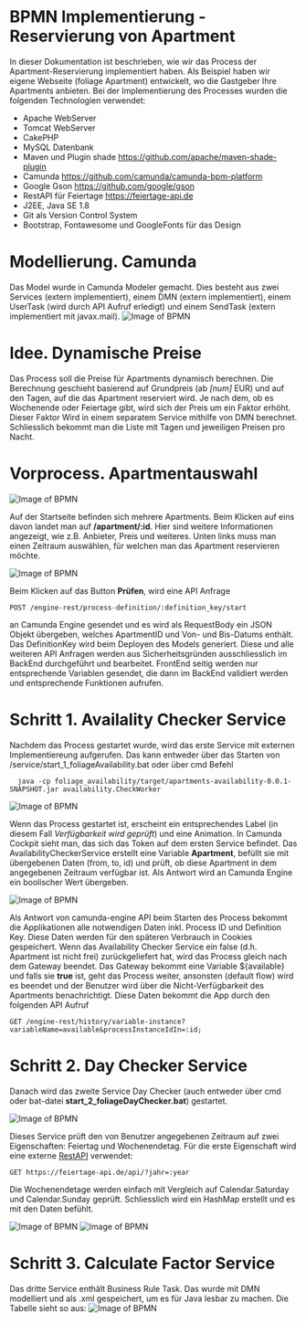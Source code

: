 # BPMN Implementierung - Reservierung von Apartment

In dieser Dokumentation ist beschrieben, wie wir das Process der Apartment-Reservierung implementiert haben. Als Beispiel haben wir eigene Webseite (foliage Apartment) entwickelt, wo die Gastgeber Ihre Apartments anbieten. Bei der Implementierung des Processes wurden die folgenden Technologien verwendet:

   * Apache WebServer
   * Tomcat WebServer
   * CakePHP
   * MySQL Datenbank
   * Maven und Plugin shade https://github.com/apache/maven-shade-plugin
   * Camunda https://github.com/camunda/camunda-bpm-platform
   * Google Gson https://github.com/google/gson
   * RestAPI für Feiertage https://feiertage-api.de
   * J2EE, Java SE 1.8
   * Git als Version Control System
   * Bootstrap, Fontawesome und GoogleFonts für das Design 
    
# Modellierung. Camunda
Das Model wurde in Camunda Modeler gemacht. Dies besteht aus zwei Services (extern implementiert), einem DMN (extern implementiert), einem UserTask (wird durch API Aufruf erledigt) und einem SendTask (extern implementiert mit javax.mail).
![Image of BPMN](docs/bpmn.PNG)

# Idee. Dynamische Preise

Das Process soll die Preise für Apartments dynamisch berechnen. Die Berechnung geschieht basierend auf Grundpreis (ab *[num]* EUR) und auf den Tagen, auf die das Apartment reserviert wird. Je nach dem, ob es Wochenende oder Feiertage gibt, wird sich der Preis um ein Faktor erhöht. Dieser Faktor Wird in einem separatem Service mithilfe von DMN berechnet. Schliesslich bekommt man die Liste mit Tagen und jeweiligen Preisen pro Nacht. 

# Vorprocess. Apartmentauswahl

![Image of BPMN](docs/start.web.PNG)

Auf der Startseite befinden sich mehrere Apartments. Beim Klicken auf eins davon landet man auf **/apartment/:id**. Hier sind weitere Informationen angezeigt, wie z.B. Anbieter, Preis und weiteres. Unten links muss man einen Zeitraum auswählen, für welchen man das Apartment reservieren möchte. 

![Image of BPMN](docs/page.web.PNG)

Beim Klicken auf das Button **Prüfen**, wird eine API Anfrage
```
POST /engine-rest/process-definition/:definition_key/start
```
an Camunda Engine gesendet und es wird als RequestBody ein JSON Objekt übergeben, welches ApartmentID und Von- und Bis-Datums enthält. 
Das DefinitionKey wird beim Deployen des Models generiert. Diese und alle weiteren API Anfragen werden aus Sicherheitsgründen ausschliesslich im BackEnd durchgeführt und bearbeitet. FrontEnd seitig werden nur entsprechende Variablen gesendet, die dann im BackEnd validiert werden und entsprechende Funktionen aufrufen. 

# Schritt 1. Availality Checker Service

Nachdem das Process gestartet wurde, wird das erste Service mit externen Implementiereung aufgerufen. Das kann entweder über das Starten von /service/start_1_foliageAvailability.bat oder über cmd Befehl
```
  java -cp foliage_availability/target/apartments-availability-0.0.1-SNAPSHOT.jar availability.CheckWorker
```
![Image of BPMN](docs/step1.web.PNG)

Wenn das Process gestartet ist, erscheint ein entsprechendes Label (in diesem Fall *Verfügbarkeit wird geprüft*) und eine Animation. In Camunda Cockpit sieht man, das sich das Token auf dem ersten Service befindet. Das AvailabilityCheckerService erstellt eine Variable **Apartment**, befüllt sie mit übergebenen Daten (from, to, id) und prüft, ob diese Apartment in dem angegebenen Zeitraum verfügbar ist. Als Antwort wird an Camunda Engine ein boolischer Wert übergeben.

![Image of BPMN](docs/step1.camunda.PNG)

Als Antwort von camunda-engine API beim Starten des Process bekommt die Applikationen alle notwendigen Daten inkl. Process ID und Definition Key. Diese Daten werden für den späteren Verbrauch in Cookies gespeichert.
Wenn das Availability Checker Service ein false (d.h. Apartment ist nicht frei) zurückgeliefert hat, wird das Process gleich nach dem Gateway beendet. Das Gateway bekommt eine Variable ${available} und falls sie **true** ist, geht das Process weiter, ansonsten (default flow) wird es beendet und der Benutzer wird über die Nicht-Verfügbarkeit des Apartments benachrichtigt. Diese Daten bekommt die App durch den folgenden API Aufruf
```
GET /engine-rest/history/variable-instance?variableName=available&processInstanceIdIn=:id;
```

# Schritt 2. Day Checker Service

Danach wird das zweite Service Day Checker (auch entweder über cmd oder bat-datei **start_2_foliageDayChecker.bat**) gestartet. 

![Image of BPMN](docs/step11.web.PNG)

Dieses Service prüft den von Benutzer angegebenen Zeitraum auf zwei Eigenschaften: Feiertag und Wochenendetag. Für die erste Eigenschaft wird eine externe [RestAPI](https://feiertage-api.de) verwendet:
```
GET https://feiertage-api.de/api/?jahr=:year
```
Die Wochenendetage werden einfach mit Vergleich auf Calendar.Saturday und Calendar.Sunday geprüft. Schliesslich wird ein HashMap erstellt und es mit den Daten befühlt.

![Image of BPMN](docs/step2.camunda.PNG)
![Image of BPMN](docs/step2.data.camunda.PNG)

# Schritt 3. Calculate Factor Service

Das dritte Service enthält Business Rule Task. Das wurde mit DMN modelliert und als .xml gespeichert, um es für Java lesbar zu machen. Die Tabelle sieht so aus:
![Image of BPMN](docs/step2.data.camunda.PNG)
